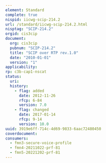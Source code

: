 ```yaml
---
element: Standard
complete: true
nispid: iicwg-scip-214.2
url: /standard/iicwg-scip-214.2.html
nisptag: "SCIP-214.2"
orgid: cis3cip
document:
  org: cis3cip
  pubnum: "SCIP-214.2"
  title: "SCIP over RTP rev.1.0"
  date: "2010-01-01"
  version: "1"
applicability:
rp: c3b-cap1-nscat
status:
  uri: 
  history: 
    - flag: added
      date: 2012-11-26
      rfcp: 6-84
      version: 7.0
    - flag: changed
      date: 2017-01-14
      rfcp: 9-14
      version: 10.0
uuid: 3919e6ff-714c-4d69-9833-6aac72480450
coverdocument:
consumers:
  - fmn3-secure-voice-profile
  - fmn4-20211022-prf-81
  - fmn5-20221202-prf-81
---
```

